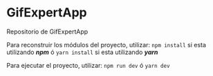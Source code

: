 # GifExpertApp

Repositorio de GifExpertApp

Para reconstruir los módulos del proyecto, utilizar: 
```npm install``` si esta utilizando ***npm*** ó ```yarn install``` si esta utilizando ***yarn***

Para ejecutar el proyecto, utilizar:
```npm run dev``` ó ```yarn dev```
